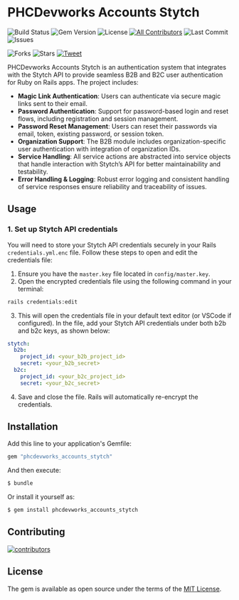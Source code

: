 # PHCDevworks Accounts Stytch

![Build Status](https://github.com/phcdevworks/phcdevworks_accounts_stytch/actions/workflows/test.yml/badge.svg)
![Gem Version](https://img.shields.io/gem/v/phcdevworks_accounts_stytch.svg)
![License](https://img.shields.io/github/license/phcdevworks/phcdevworks_accounts_stytch.svg)
[![All Contributors](https://img.shields.io/badge/all_contributors-1-orange.svg?style=flat-square)](#contributors-)
![Last Commit](https://img.shields.io/github/last-commit/phcdevworks/phcdevworks_accounts_stytch.svg)
![Issues](https://img.shields.io/github/issues/phcdevworks/phcdevworks_accounts_stytch.svg)
  
![Forks](https://img.shields.io/github/forks/phcdevworks/phcdevworks_accounts_stytch.svg?style=social)
![Stars](https://img.shields.io/github/stars/phcdevworks/phcdevworks_accounts_stytch.svg?style=social)
[![Tweet](https://img.shields.io/twitter/url?style=social&url=https%3A%2F%2Fgithub.com%2Fphcdevworks%2Fphcdevworks_accounts_stytch)](https://twitter.com/intent/tweet?text=Check%20out%20this%20authentication%20gem%20for%20Rails%20integrating%20with%20Stytch!%20https://github.com/phcdevworks/phcdevworks_accounts_stytch)

PHCDevworks Accounts Stytch is an authentication system that integrates with the Stytch API to provide seamless B2B and B2C user authentication for Ruby on Rails apps. The project includes:

- **Magic Link Authentication**: Users can authenticate via secure magic links sent to their email.
- **Password Authentication**: Support for password-based login and reset flows, including registration and session management.
- **Password Reset Management**: Users can reset their passwords via email, token, existing password, or session token.
- **Organization Support**: The B2B module includes organization-specific user authentication with integration of organization IDs.
- **Service Handling**: All service actions are abstracted into service objects that handle interaction with Stytch’s API for better maintainability and testability.
- **Error Handling & Logging**: Robust error logging and consistent handling of service responses ensure reliability and traceability of issues.

## Usage

### 1. Set up Stytch API credentials

You will need to store your Stytch API credentials securely in your Rails `credentials.yml.enc` file. Follow these steps to open and edit the credentials file:

1. Ensure you have the `master.key` file located in `config/master.key`.
2. Open the encrypted credentials file using the following command in your terminal:
```bash
rails credentials:edit
```
3. This will open the credentials file in your default text editor (or VSCode if configured). In the file, add your Stytch API credentials under both b2b and b2c keys, as shown below:
```yml
stytch:
  b2b:
    project_id: <your_b2b_project_id>
    secret: <your_b2b_secret>
  b2c:
    project_id: <your_b2c_project_id>
    secret: <your_b2c_secret>
```
4. Save and close the file. Rails will automatically re-encrypt the credentials.

## Installation
Add this line to your application's Gemfile:

```ruby
gem "phcdevworks_accounts_stytch"
```

And then execute:
```bash
$ bundle
```

Or install it yourself as:
```bash
$ gem install phcdevworks_accounts_stytch
```

## Contributing
[![contributors](https://contributors-img.web.app/image?repo=phcdevworks/phcdevworks_accounts_stytch)](https://github.com/phcdevworks/phcdevworks_accounts_stytch/graphs/contributors)

## License
The gem is available as open source under the terms of the [MIT License](https://opensource.org/licenses/MIT).
